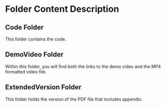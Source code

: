 # Folder Content Description

## Code Folder
This folder contains the code.

## DemoVideo Folder
Within this folder, you will find both the links to the demo video and the MP4 formatted video file.

## ExtendedVersion Folder
This folder holds the version of the PDF file that includes appendix.
